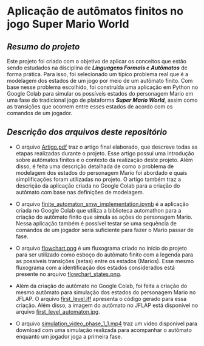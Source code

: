 # Aplicação de autômatos finitos no jogo Super Mario World

## _Resumo do projeto_

Este projeto foi criado com o objetivo de aplicar os conceitos que estão sendo estudados na
disciplina de __*Linguagens Formais e Autômatos*__ de forma prática. Para isso, foi selecionado um típico
problema real que é a modelagem dos estados de um jogo por meio de um autômato finito. Com base
nesse problema escolhido, foi construída uma aplicação em Python no Google Colab para simular os
possíveis estados do personagem Mario em uma fase do tradicional jogo de plataforma __*Super Mario
World*__, assim como as transições que ocorrem entre esses estados de acordo com os comandos de um
jogador.

## _Descrição dos arquivos deste repositório_

* O arquivo [Artigo.pdf](https://github.com/LeonardoMaioli/finite_automaton_super_mario_world/blob/main/Artigo.pdf) traz o artigo final elaborado, que descreve todas as etapas realizadas durante o projeto. Esse artigo possui uma introdução sobre autômatos finitos e o contexto da realização deste projeto. Além disso, é feita uma descrição detalhada de como o problema de modelagem dos estados do personagem Mario foi abordado e quais simplificações foram utilizadas no projeto. O artigo também traz a descrição da aplicação criada no Google Colab para a criação do autômato com base nas definições de modelagem.

* O arquivo [finite_automaton_smw_implementation.ipynb](https://github.com/LeonardoMaioli/finite_automaton_super_mario_world/blob/main/finite_automaton_smw_implementation.ipynb) é a aplicação criada no Google Colab que utiliza a biblioteca automathon para a criação do autômato finito que simula as ações do personagem Mario. Nessa aplicação também é possível testar se uma sequência de comandos de um jogador seria suficiente para fazer o Mario passar de fase.

* O arquivo [flowchart.png](https://github.com/LeonardoMaioli/finite_automaton_super_mario_world/blob/main/flowchart.png) é um fluxograma criado no início do projeto para ser utilizado como esboço do autômato finito com a legenda para as possíveis transições (setas) entre os estados (Marios). Esse mesmo fluxograma com a identificação dos estados considerados está presente no arquivo [flowchart_states.png](https://github.com/LeonardoMaioli/finite_automaton_super_mario_world/blob/main/flowchat_states.png).

* Além da criação do autômato no Google Colab, foi feita a criação do mesmo autômato para simulação dos estados do personagem Mario no JFLAP. O arquivo [first_level.jff](https://github.com/LeonardoMaioli/finite_automaton_super_mario_world/blob/main/first_level.jff) apresenta o código gerado para essa criação. Além disso, a imagem do autômato no JFLAP está disponível no arquivo [first_level_automaton.jpg](https://github.com/LeonardoMaioli/finite_automaton_super_mario_world/blob/main/first_level_automaton.jpg).

* O arquivo [simulation_video_phase_1_1.mp4](https://github.com/LeonardoMaioli/finite_automaton_super_mario_world/blob/main/simulation_video_phase_1_1.mp4) traz um vídeo disponível para download com uma simulação realizada para acompanhar o autômato enquanto um jogador joga a primeira fase.
